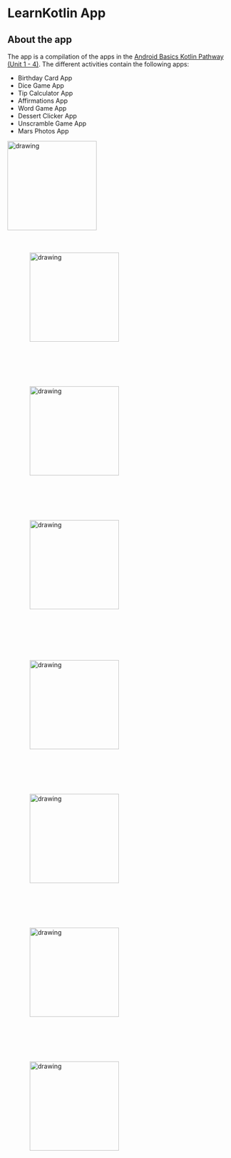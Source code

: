 # LearnKotlin App 

## About the app
The app is a compilation of the apps in the [Android Basics Kotlin Pathway (Unit 1 - 4)](https://developer.android.com/courses/pathways/android-basics-kotlin-one). 
The different activities contain the following apps:
- Birthday Card App
- Dice Game App
- Tip Calculator App
- Affirmations App
- Word Game App
- Dessert Clicker App
- Unscramble Game App
- Mars Photos App

<p float = "left">
<img src="https://github.com/HimeshNayak/Learn-Kotlin/blob/master/screenshots/birthday.png" alt="drawing" style="width:200px;margin-right:50px;"/>
<img src="https://github.com/HimeshNayak/Learn-Kotlin/blob/master/screenshots/dice.png" alt="drawing" style="width:200px;margin:50px;"/>
<img src="https://github.com/HimeshNayak/Learn-Kotlin/blob/master/screenshots/tipApp.png" alt="drawing" style="width:200px;margin:50px;"/>
<img src="https://github.com/HimeshNayak/Learn-Kotlin/blob/master/screenshots/affirmations.png" alt="drawing" style="width:200px;margin:50px;"/>
</p>
<p float = "left">
<img src="https://github.com/HimeshNayak/Learn-Kotlin/blob/master/screenshots/wordApp.png" alt="drawing" style="width:200px;margin:50px;"/>
<img src="https://github.com/HimeshNayak/Learn-Kotlin/blob/master/screenshots/cupcake.png" alt="drawing" style="width:200px;margin:50px;"/>
<img src="https://github.com/HimeshNayak/Learn-Kotlin/blob/master/screenshots/unscramble.png" alt="drawing" style="width:200px;margin:50px;"/>
<img src="https://github.com/HimeshNayak/Learn-Kotlin/blob/master/screenshots/marsPhotos.png" alt="drawing" style="width:200px;margin:50px;"/>
</p>
<!-- ![Birthday App](https://github.com/HimeshNayak/Learn-Kotlin/blob/master/screenshots/birthday.png)
![Dice App](https://github.com/HimeshNayak/Learn-Kotlin/blob/master/screenshots/dice.png)
![Tip App](https://github.com/HimeshNayak/Learn-Kotlin/blob/master/screenshots/tipApp.png)
![Affirmations App](https://github.com/HimeshNayak/Learn-Kotlin/blob/master/screenshots/affirmations.png)
![Word App](https://github.com/HimeshNayak/Learn-Kotlin/blob/master/screenshots/wordApp.png)
![DessertClicker App](https://github.com/HimeshNayak/Learn-Kotlin/blob/master/screenshots/cupcake.png)
![Unscramble App](https://github.com/HimeshNayak/Learn-Kotlin/blob/master/screenshots/unscramble.png)
![Mars Photos App](https://github.com/HimeshNayak/Learn-Kotlin/blob/master/screenshots/marsPhotos.png) -->
